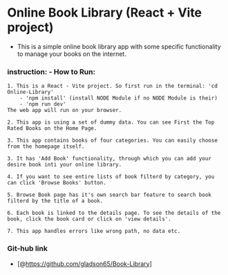 # Online Book Library (React + Vite project) 

-   This is a simple online book library app with some specific
    functionality to manage your books on the internet.

### instruction: -  How to Run:
    1. This is a React - Vite project. So first run in the terminal: 'cd Online-Library'
        - 'npm install' (install NODE Module if no NODE Module is their)
        - 'npm run dev' 
    The web app will run on your browser.

    2. This app is using a set of dummy data. You can see First the Top Rated Books on the Home Page.

    3. This app contains books of four categories. You can easily choose from the homepage itself.  

    3. It has 'Add Book' functionality, through which you can add your desire book inti your online library.

    4. If you want to see entire lists of book filterd by category, you can click 'Browse Books' button.

    5. Browse Book page has it's own search bar feature to search book filterd by the title of a book.

    6. Each book is linked to the details page. To see the details of the book, click the book card or click on 'view details'.

    7. This app handles errors like wrong path, no data etc.

### Git-hub link
- [@https://github.com/gladson65/Book-Library]